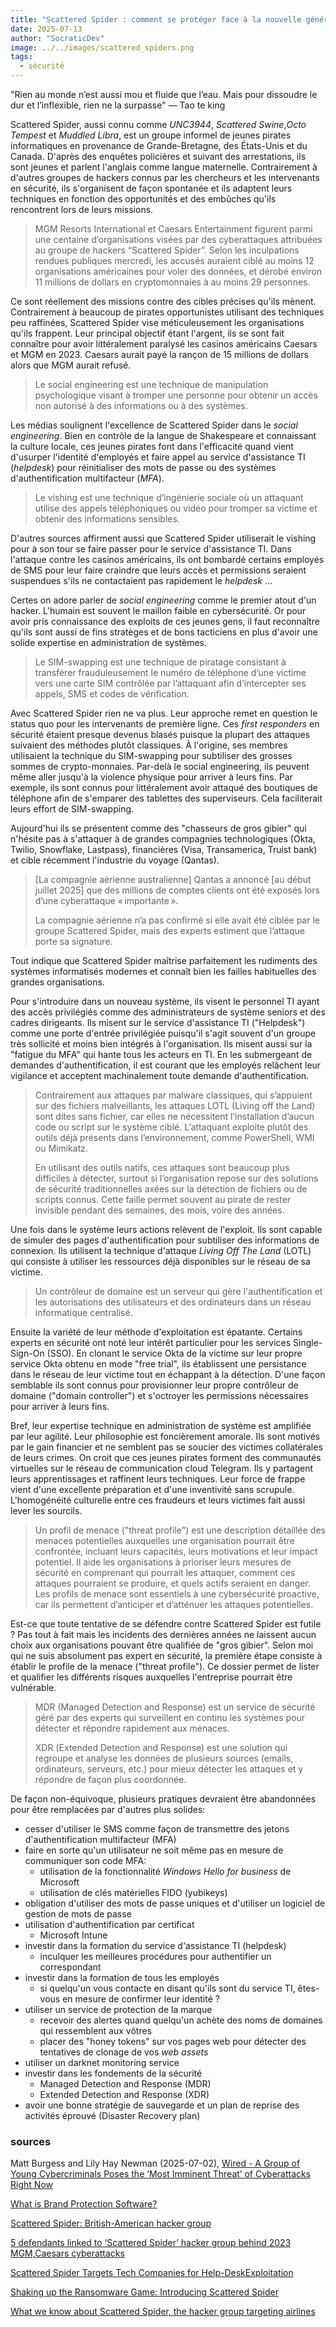 ```yaml
---
title: "Scattered Spider : comment se protéger face à la nouvelle génération de cybercriminels"
date: 2025-07-13
author: "SocraticDev"
image: ../../images/scattered_spiders.png
tags:
  - sécurité
---
```


"Rien au monde n’est aussi mou et fluide que l’eau. Mais pour dissoudre le dur
et l’inflexible, rien ne la surpasse" &mdash; Tao te king

Scattered Spider, aussi connu comme _UNC3944_, _Scattered Swine_,_Octo Tempest_
et _Muddled Libra_,  est un groupe informel de jeunes
pirates informatiques en provenance de Grande-Bretagne, des États-Unis et du
Canada. D'après des enquêtes policières et suivant des arrestations, ils sont
jeunes et parlent l'anglais comme langue maternelle. Contrairement à d'autres
groupes de hackers connus par les chercheurs et les intervenants en sécurité,
ils s'organisent de façon spontanée et ils adaptent leurs techniques en
fonction des opportunités et des embûches qu'ils rencontrent lors de leurs
missions.

> MGM Resorts International et Caesars Entertainment figurent parmi une
> centaine d’organisations visées par des cyberattaques attribuées au groupe de
> hackers “Scattered Spider”. Selon les inculpations rendues publiques
> mercredi, les accusés auraient ciblé au moins 12 organisations américaines
> pour voler des données, et dérobé environ 11 millions de dollars en
> cryptomonnaies à au moins 29 personnes. 

Ce sont réellement des missions contre des cibles précises qu'ils mènent.
Contrairement à beaucoup de pirates opportunistes utilisant des techniques peu raffinées,
Scattered Spider vise méticuleusement les organisations qu'ils frappent. Leur principal objectif
étant l'argent, ils se sont fait connaître pour avoir littéralement paralysé
les casinos américains Caesars et MGM en 2023. Caesars aurait payé la rançon de
15 millions de dollars alors que MGM aurait refusé.

> Le social engineering est une technique de manipulation psychologique visant
> à tromper une personne pour obtenir un accès non autorisé à des informations
> ou à des systèmes.

Les médias soulignent l'excellence de Scattered Spider dans le _social
engineering_. Bien en contrôle de la langue de Shakespeare et connaissant la
culture locale, ces jeunes pirates font dans l'efficacité quand vient d'usurper
l'identité d'employés et faire appel au service d'assistance TI (_helpdesk_)
pour réinitialiser des mots de passe ou des systèmes d'authentification
multifacteur (_MFA_).

> Le vishing est une technique d’ingénierie sociale où un attaquant utilise des appels téléphoniques ou vidéo pour tromper sa victime et obtenir des informations sensibles.

D'autres sources affirment aussi que Scattered Spider utiliserait le vishing
pour à son tour se faire passer pour le service d'assistance TI. Dans l'attaque
contre les casinos américains, ils ont bombardé certains employés de SMS pour
leur faire craindre que leurs accès et permissions seraient suspendues s'ils ne
contactaient pas rapidement le _helpdesk_ ...

Certes on adore parler de _social engineering_ comme le premier atout d'un
hacker. L'humain est souvent le maillon faible en cybersécurité. Or pour avoir
pris connaissance des exploits de ces jeunes gens, il faut reconnaître qu'ils
sont aussi de fins stratèges et de bons tacticiens en plus d'avoir une solide
expertise en administration de systèmes.

> Le SIM-swapping est une technique de piratage consistant à transférer
> frauduleusement le numéro de téléphone d’une victime vers une carte SIM
> contrôlée par l’attaquant afin d’intercepter ses appels, SMS et codes de
> vérification.

Avec Scattered Spider rien ne va plus. Leur approche remet en question le
status quo pour les intervenants de première ligne. Ces _first responders_ en
sécurité étaient presque devenus blasés puisque la plupart des attaques
suivaient des méthodes plutôt classiques. À l'origine, ses membres utilisaient
la technique du SIM-swapping pour subtiliser des grosses sommes de
crypto-monnaies. Par-delà le social engineering, ils peuvent même aller jusqu'à la
violence physique pour arriver à leurs fins. Par exemple, ils sont connus pour
littéralement avoir attaqué des boutiques de téléphone afin de s'emparer des
tablettes des superviseurs. Cela faciliterait leurs effort de SIM-swapping. 

Aujourd'hui ils se présentent comme des "chasseurs de gros gibier" qui n'hésite
pas à s'attaquer à de grandes compagnies technologiques (Okta, Twilio,
Snowflake, Lastpass), financières (Visa, Transamerica, Truist bank) et cible récemment l'industrie du voyage (Qantas). 

> [La compagnie aérienne australienne] Qantas a annoncé [au début juillet 2025]
> que des millions de comptes clients ont été exposés lors d’une cyberattaque
> « importante ».
> 
>La compagnie aérienne n’a pas confirmé si elle avait été ciblée par le groupe Scattered Spider, mais des experts estiment que l’attaque porte sa signature.

Tout indique que Scattered Spider maîtrise parfaitement les rudiments des
systèmes informatisés modernes et connaît bien les failles habituelles des
grandes organisations.

Pour s'introduire dans un nouveau système, ils visent le personnel TI ayant des
accès privilégiés comme des administrateurs de système seniors et des cadres
dirigeants. Ils misent sur le service d'assistance TI ("Helpdesk") comme une
porte d'entrée privilégiée puisqu'il s'agit souvent d'un groupe très sollicité
et moins bien intégrés à l'organisation. Ils misent aussi sur la "fatigue du
MFA" qui hante tous les acteurs en TI. En les submergeant de demandes
d'authentification, il est courant que les employés relâchent leur vigilance et
acceptent machinalement toute demande d'authentification.

> Contrairement aux attaques par malware classiques, qui s’appuient sur des
> fichiers malveillants, les attaques LOTL (Living off the Land) sont dites
> sans fichier, car elles ne nécessitent l’installation d’aucun code ou script
> sur le système ciblé. L’attaquant exploite plutôt des outils déjà présents
> dans l’environnement, comme PowerShell, WMI ou Mimikatz.
>
> En utilisant des outils natifs, ces attaques sont beaucoup plus difficiles à
> détecter, surtout si l’organisation repose sur des solutions de sécurité
> traditionnelles axées sur la détection de fichiers ou de scripts connus.
> Cette faille permet souvent au pirate de rester invisible pendant des
> semaines, des mois, voire des années.

Une fois dans le système leurs actions relèvent de l'exploit. Ils sont capable
de simuler des pages d'authentification pour subtiliser des informations de
connexion. Ils utilisent la technique d'attaque _Living Off The Land_ (LOTL) qui
consiste à utiliser les ressources déjà disponibles sur le réseau de sa victime.

> Un contrôleur de domaine est un serveur qui gère l'authentification et les
> autorisations des utilisateurs et des ordinateurs dans un réseau informatique
> centralisé.

Ensuite la variété de leur méthode d'exploitation est épatante. Certains
experts en sécurité ont noté leur intérêt particulier pour les services
Single-Sign-On (SSO). En clonant le service Okta de la victime sur leur propre
service Okta obtenu en mode "free trial", ils établissent une persistance dans
le réseau de leur victime tout en échappant à la détection. D'une façon
semblable ils sont connus pour provisionner leur propre contrôleur de domaine
("domain controller") et s'octroyer les permissions nécessaires pour arriver à
leurs fins.

Bref, leur expertise technique en administration de système est amplifiée par
leur agilité. Leur philosophie est foncièrement amorale. Ils sont motivés par
le gain financier et ne semblent pas se soucier des victimes collatérales de
leurs crimes. On croit que ces jeunes pirates forment des communautés
virtuelles sur le réseau de communication cloud Telegram. Ils y partagent leurs
apprentissages et raffinent leurs techniques. Leur force de frappe vient d'une
excellente préparation et d'une inventivité sans scrupule. L'homogénéité
culturelle entre ces fraudeurs et leurs victimes fait aussi lever les sourcils.

> Un profil de menace ("threat profile") est une description détaillée des menaces potentielles
> auxquelles une organisation pourrait être confrontée, incluant leurs
> capacités, leurs motivations et leur impact potentiel. Il aide les
> organisations à prioriser leurs mesures de sécurité en comprenant qui
> pourrait les attaquer, comment ces attaques pourraient se produire, et quels
> actifs seraient en danger. Les profils de menace sont essentiels à une
> cybersécurité proactive, car ils permettent d’anticiper et d’atténuer les
> attaques potentielles.

Est-ce que toute tentative de se défendre contre Scattered Spider est futile ?
Pas tout à fait mais les incidents des dernières années ne laissent aucun choix
aux organisations pouvant être qualifiée de "gros gibier". Selon moi qui ne
suis absolument pas expert en sécurité, la première étape consiste à établir le
profile de la menace ("threat profile"). Ce dossier permet de lister et
qualifier les différents risques auxquelles l'entreprise pourrait être
vulnérable.

> MDR (Managed Detection and Response) est un service de sécurité géré par des
> experts qui surveillent en continu les systèmes pour détecter et répondre
> rapidement aux menaces. 
> 
> XDR (Extended Detection and Response) est une
> solution qui regroupe et analyse les données de plusieurs sources (emails,
> ordinateurs, serveurs, etc.) pour mieux détecter les attaques et y répondre
> de façon plus coordonnée.

De façon non-équivoque, plusieurs pratiques devraient être abandonnées pour
être remplacées par d'autres plus solides:

- cesser d'utiliser le SMS comme façon de transmettre des jetons
  d'authentification multifacteur (MFA)
- faire en sorte qu'un utilisateur ne soit même pas en mesure de communiquer
  son code MFA:
  - utilisation de la fonctionnalité _Windows Hello for business_ de Microsoft
  - utilisation de clés matérielles FIDO (yubikeys)
- obligation d'utiliser des mots de passe uniques et d'utiliser un logiciel de gestion de mots de passe
- utilisation d'authentification par certificat
  - Microsoft Intune
- investir dans la formation du service d'assistance TI (helpdesk)
  - inculquer les meilleures procédures pour authentifier un correspondant
- investir dans la formation de tous les employés
  - si quelqu'un vous contacte en disant qu'ils sont du service TI, êtes-vous
    en mesure de confirmer leur identité ?
- utiliser un service de protection de la marque
  - recevoir des alertes quand quelqu'un achète des noms de domaines qui
    ressemblent aux vôtres
  - placer des "honey tokens" sur vos pages web pour détecter des tentatives de
    clonage de vos _web assets_
- utiliser un darknet monitoring service
- investir dans les fondements de la sécurité
  - Managed Detection and Response (MDR)
  - Extended Detection and Response (XDR)
- avoir une bonne stratégie de sauvegarde et un plan de reprise des activités
  éprouvé (Disaster Recovery plan)

### sources

Matt Burgess and Lily Hay Newman (2025-07-02), [Wired - A Group of Young Cybercriminals Poses the ‘Most Imminent Threat’ of Cyberattacks Right Now](https://www.wired.com/story/scattered-spider-most-imminent-threat/)

[What is Brand Protection Software?](https://www.gartner.com/reviews/market/brand-protection-software )

[Scattered Spider: British-American hacker group](https://www.wikiwand.com/en/articles/Scattered_Spider)

[5 defendants linked to ‘Scattered Spider’ hacker group behind 2023 MGM,Caesars cyberattacks](https://www.8newsnow.com/news/local-news/5-defendants-linked-to-scattered-spider-hacker-group-behind-2023-mgm-caesars-cyberattacks/)

[Scattered Spider Targets Tech Companies for Help-DeskExploitation](https://reliaquest.com/blog/scattered-spider-cyber-attacks-using-phishing-social-engineering-2025/)

[Shaking up the Ransomware Game: Introducing Scattered Spider](https://www.youtube.com/watch?v=cOwUyjXdkZ0)

[What we know about Scattered Spider, the hacker group targeting airlines](https://www.abc.net.au/news/2025-07-02/who-are-scattered-spider-hackers-qantas-data-breach/105485674)
